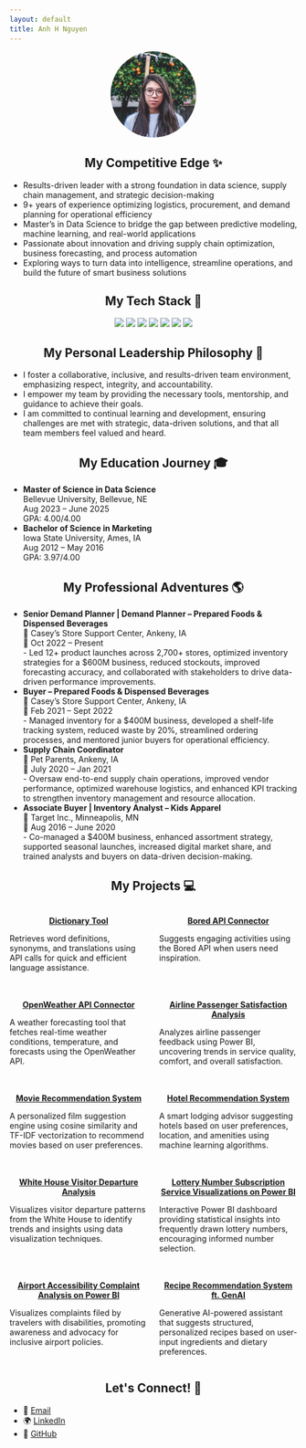 ```yaml
---
layout: default
title: Anh H Nguyen
---
```


<div style="text-align: center;"><img src="/assets/Anh2.png" alt="My profile picture" style="width: 150px; border-radius: 50%;"></div>

<div style="text-align: center;">
  <h2>My Competitive  Edge ✨</h2>
</div>

<ul>
  <li>Results-driven leader with a strong foundation in data science, supply chain management, and strategic decision-making</li>
  <li>9+ years of experience optimizing logistics, procurement, and demand planning for operational efficiency</li>
  <li>Master’s in Data Science to bridge the gap between predictive modeling, machine learning, and real-world applications</li>
  <li>Passionate about innovation and driving supply chain optimization, business forecasting, and process automation</li>
  <li>Exploring ways to turn data into intelligence, streamline operations, and build the future of smart business solutions</li>
</ul>

<div style="text-align: center;">
  <h2>My Tech Stack 🥞</h2>
</div>

<div style="text-align: center;">
  <p>
    <img src="https://img.shields.io/badge/python-3670A0?style=for-the-badge&logo=python&logoColor=ffdd54">
    <img src="https://img.shields.io/badge/r-%23276DC3.svg?style=for-the-badge&logo=r&logoColor=white">
    <img src="https://img.shields.io/badge/chatGPT-74aa9c?style=for-the-badge&logo=openai&logoColor=white">
    <img src="https://img.shields.io/badge/power_bi-F2C811?style=for-the-badge&logo=powerbi&logoColor=black">
    <img src="https://img.shields.io/badge/Microsoft_Excel-217346?style=for-the-badge&logo=microsoft-excel&logoColor=white">
    <img src="https://img.shields.io/badge/Microsoft_PowerPoint-B7472A?style=for-the-badge&logo=microsoft-powerpoint&logoColor=white">
    <img src="https://img.shields.io/badge/Microsoft_Word-2B579A?style=for-the-badge&logo=microsoft-word&logoColor=white">
  </p>
</div>

<div style="text-align: center;">
  <h2>My Personal Leadership Philosophy 💭</h2>
</div>

<ul>
  <li>I foster a collaborative, inclusive, and results-driven team environment, emphasizing respect, integrity, and accountability.</li>
  <li>I empower my team by providing the necessary tools, mentorship, and guidance to achieve their goals.</li>
  <li>I am committed to continual learning and development, ensuring challenges are met with strategic, data-driven solutions, and that all team members feel valued and heard.</li>
</ul>

<div style="text-align: center;">
  <h2>My Education Journey 🎓</h2>
</div>

<ul>
  <li>
    <strong>Master of Science in Data Science</strong><br>
    Bellevue University, Bellevue, NE<br>
    Aug 2023 – June 2025<br>
    GPA: 4.00/4.00
  </li>
  <li>
    <strong>Bachelor of Science in Marketing</strong><br>
    Iowa State University, Ames, IA<br>
    Aug 2012 – May 2016<br>
    GPA: 3.97/4.00
  </li>
</ul>

<div style="text-align: center;">
  <h2>My Professional Adventures 🌎</h2>
</div>

<ul>
  <li>
    <strong>Senior Demand Planner | Demand Planner – Prepared Foods & Dispensed Beverages</strong><br>
    📍 Casey’s Store Support Center, Ankeny, IA<br>
    📆 Oct 2022 – Present<br>
    - Led 12+ product launches across 2,700+ stores, optimized inventory strategies for a $600M business, reduced stockouts, improved forecasting accuracy, and collaborated with stakeholders to drive data-driven performance improvements.
  </li>

  <li>
    <strong>Buyer – Prepared Foods & Dispensed Beverages</strong><br>
    📍 Casey’s Store Support Center, Ankeny, IA<br>
    📆 Feb 2021 – Sept 2022<br>
    - Managed inventory for a $400M business, developed a shelf-life tracking system, reduced waste by 20%, streamlined ordering processes, and mentored junior buyers for operational efficiency.
  </li>

  <li>
    <strong>Supply Chain Coordinator</strong><br>
    📍 Pet Parents, Ankeny, IA<br>
    📆 July 2020 – Jan 2021<br>
    - Oversaw end-to-end supply chain operations, improved vendor performance, optimized warehouse logistics, and enhanced KPI tracking to strengthen inventory management and resource allocation.
  </li>

  <li>
    <strong>Associate Buyer | Inventory Analyst – Kids Apparel</strong><br>
    📍 Target Inc., Minneapolis, MN<br>
    📆 Aug 2016 – June 2020<br>
    - Co-managed a $400M business, enhanced assortment strategy, supported seasonal launches, increased digital market share, and trained analysts and buyers on data-driven decision-making.
  </li>
</ul>

<div style="text-align: center;">
  <h2>My Projects 💻</h2>
</div>

<div style="display: grid; grid-template-columns: repeat(2, 1fr); gap: 20px;">
  
  <div>
    <p style="text-align: center;"><strong><a href="https://github.com/anh-h-nguyen/dictionary">Dictionary Tool</a></strong></p>
    <p>Retrieves word definitions, synonyms, and translations using API calls for quick and efficient language assistance.</p>
  </div>
  
  <div>
    <p style="text-align: center;"><strong><a href="https://github.com/anh-h-nguyen/bored-api.git">Bored API Connector</a></strong></p>
    <p>Suggests engaging activities using the Bored API when users need inspiration.</p>
  </div>
  
  <div>
    <p style="text-align: center;"><strong><a href="https://github.com/anh-h-nguyen/open-weather-api.git">OpenWeather API Connector</a></strong></p>
    <p>A weather forecasting tool that fetches real-time weather conditions, temperature, and forecasts using the OpenWeather API.</p>
  </div>
  
  <div>
    <p style="text-align: center;"><strong><a href="https://github.com/anh-h-nguyen/airline-passenger-satisfaction-analysis">Airline Passenger Satisfaction Analysis</a></strong></p>
    <p>Analyzes airline passenger feedback using Power BI, uncovering trends in service quality, comfort, and overall satisfaction.</p>
  </div>
  
  <div>
    <p style="text-align: center;"><strong><a href="https://github.com/anh-h-nguyen/movie_recommendation_system">Movie Recommendation System</a></strong></p>
    <p>A personalized film suggestion engine using cosine similarity and TF-IDF vectorization to recommend movies based on user preferences.</p>
  </div>
  
  <div>
    <p style="text-align: center;"><strong><a href="https://github.com/anh-h-nguyen/hotel-recommendation-system">Hotel Recommendation System</a></strong></p>
    <p>A smart lodging advisor suggesting hotels based on user preferences, location, and amenities using machine learning algorithms.</p>
  </div>
  
  <div>
    <p style="text-align: center;"><strong><a href="https://github.com/anh-h-nguyen/white-house-visitor-logs.git">White House Visitor Departure Analysis</a></strong></p>
    <p>Visualizes visitor departure patterns from the White House to identify trends and insights using data visualization techniques.</p>
  </div>
  
  <div>
    <p style="text-align: center;"><strong><a href="https://github.com/anh-h-nguyen/lottery_number_subscription_service.git">Lottery Number Subscription Service Visualizations on Power BI</a></strong></p>
    <p>Interactive Power BI dashboard providing statistical insights into frequently drawn lottery numbers, encouraging informed number selection.</p>
  </div>
  
  <div>
    <p style="text-align: center;"><strong><a href="https://github.com/anh-h-nguyen/airport_accessibility_complaint_analysis.git">Airport Accessibility Complaint Analysis on Power BI</a></strong></p>
    <p>Visualizes complaints filed by travelers with disabilities, promoting awareness and advocacy for inclusive airport policies.</p>
  </div>
  
  <div>
    <p style="text-align: center;"><strong><a href="https://github.com/anh-h-nguyen/recipe_recommendation_system_ft_genai.git">Recipe Recommendation System ft. GenAI</a></strong></p>
    <p>Generative AI-powered assistant that suggests structured, personalized recipes based on user-input ingredients and dietary preferences.</p>
  </div>

</div>

<div style="text-align: center;">
  <h2>Let's Connect! 🤝</h2>
</div>

<ul>
  <li>📧 <a href="mailto:anhnguyen824@gmail.com">Email</a></li>
  <li>🌍 <a href="https://linkedin.com/in/anhnguyen824">LinkedIn</a></li>
  <li>🐙 <a href="https://github.com/anh-h-nguyen">GitHub</a></li>
</ul>
